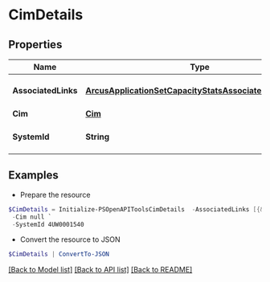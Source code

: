 # CimDetails
## Properties

Name | Type | Description | Notes
------------ | ------------- | ------------- | -------------
**AssociatedLinks** | [**ArcusApplicationSetCapacityStatsAssociatedLinksInner[]**](ArcusApplicationSetCapacityStatsAssociatedLinksInner.md) | Associated Links Details | [optional] 
**Cim** | [**Cim**](Cim.md) |  | [optional] 
**SystemId** | **String** | SystemId of the storage system | [optional] 

## Examples

- Prepare the resource
```powershell
$CimDetails = Initialize-PSOpenAPIToolsCimDetails  -AssociatedLinks [{&quot;resourceUri&quot;:&quot;/api/v1/storage-systems/device-type1/{uid}&quot;,&quot;type&quot;:&quot;systems&quot;}] `
 -Cim null `
 -SystemId 4UW0001540
```

- Convert the resource to JSON
```powershell
$CimDetails | ConvertTo-JSON
```

[[Back to Model list]](../README.md#documentation-for-models) [[Back to API list]](../README.md#documentation-for-api-endpoints) [[Back to README]](../README.md)

